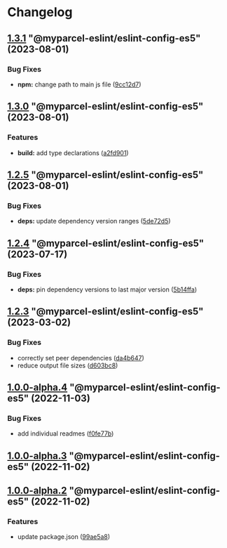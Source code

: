# Changelog

<!-- MONODEPLOY:BELOW -->

## [1.3.1](https://github/myparcelnl/eslint/compare/@myparcel-eslint/eslint-config-es5@1.3.0...@myparcel-eslint/eslint-config-es5@1.3.1) "@myparcel-eslint/eslint-config-es5" (2023-08-01)


### Bug Fixes

* **npm:** change path to main js file ([9cc12d7](https://github/myparcelnl/eslint/commit/9cc12d729d6267bf438eae98315340f2410514d4))




## [1.3.0](https://github/myparcelnl/eslint/compare/@myparcel-eslint/eslint-config-es5@1.2.5...@myparcel-eslint/eslint-config-es5@1.3.0) "@myparcel-eslint/eslint-config-es5" (2023-08-01)


### Features

* **build:** add type declarations ([a2fd901](https://github/myparcelnl/eslint/commit/a2fd901740f9ee4a536f7672ebf0f46441512697))




## [1.2.5](https://github/myparcelnl/eslint/compare/@myparcel-eslint/eslint-config-es5@1.2.4...@myparcel-eslint/eslint-config-es5@1.2.5) "@myparcel-eslint/eslint-config-es5" (2023-08-01)


### Bug Fixes

* **deps:** update dependency version ranges ([5de72d5](https://github/myparcelnl/eslint/commit/5de72d5238ff39c4b010926c159bcaeb4b8ccf53))




## [1.2.4](https://github/myparcelnl/eslint/compare/@myparcel-eslint/eslint-config-es5@1.2.3...@myparcel-eslint/eslint-config-es5@1.2.4) "@myparcel-eslint/eslint-config-es5" (2023-07-17)


### Bug Fixes

* **deps:** pin dependency versions to last major version ([5b14ffa](https://github/myparcelnl/eslint/commit/5b14ffa38c220bd614d46bfe61845c40e638255c))




## [1.2.3](https://github/myparcelnl/eslint/compare/@myparcel-eslint/eslint-config-es5@1.2.2...@myparcel-eslint/eslint-config-es5@1.2.3) "@myparcel-eslint/eslint-config-es5" (2023-03-02)


### Bug Fixes

* correctly set peer dependencies ([da4b647](https://github/myparcelnl/eslint/commit/da4b6474c8f3b996ecfb3fe571c46e4c97eb0104))
* reduce output file sizes ([d603bc8](https://github/myparcelnl/eslint/commit/d603bc80a73f0911e6734fcbf2049bf110704821))




## [1.0.0-alpha.4](https://github/myparcelnl/eslint/compare/@myparcel-eslint/eslint-config-es5@1.0.0-alpha.3...@myparcel-eslint/eslint-config-es5@1.0.0-alpha.4) "@myparcel-eslint/eslint-config-es5" (2022-11-03)


### Bug Fixes

* add individual readmes ([f0fe77b](https://github/myparcelnl/eslint/commit/f0fe77bd13668afdc7472d474aa967771945ae99))




## [1.0.0-alpha.3](https://github/myparcelnl/eslint/compare/@myparcel-eslint/eslint-config-es5@1.0.0-alpha.2...@myparcel-eslint/eslint-config-es5@1.0.0-alpha.3) "@myparcel-eslint/eslint-config-es5" (2022-11-02)




## [1.0.0-alpha.2](https://github/myparcelnl/eslint/compare/@myparcel-eslint/eslint-config-es5@1.0.0-alpha.0...@myparcel-eslint/eslint-config-es5@1.0.0-alpha.2) "@myparcel-eslint/eslint-config-es5" (2022-11-02)


### Features

* update package.json ([99ae5a8](https://github/myparcelnl/eslint/commit/99ae5a866389101f92e0b7ea077306d9dabb44e4))


